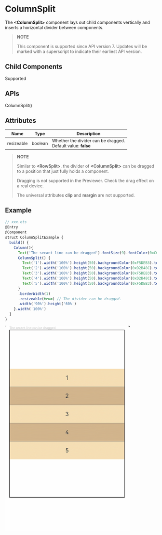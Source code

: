 # ColumnSplit

The **\<ColumnSplit>** component lays out child components vertically and inserts a horizontal divider between components.

>  **NOTE**
>
> This component is supported since API version 7. Updates will be marked with a superscript to indicate their earliest API version.



## Child Components

Supported


## APIs

ColumnSplit()


## Attributes

| Name| Type| Description|
| -------- | -------- | -------- |
| resizeable | boolean | Whether the divider can be dragged.<br/>Default value: **false** |

>  **NOTE**
>
> Similar to **\<RowSplit>**, the divider of **\<ColumnSplit>** can be dragged to a position that just fully holds a component.
>
> Dragging is not supported in the Previewer. Check the drag effect on a real device.
>
> The universal attributes **clip** and **margin** are not supported.

## Example

```ts
// xxx.ets
@Entry
@Component
struct ColumnSplitExample {
  build() {
    Column(){
      Text('The secant line can be dragged').fontSize(9).fontColor(0xCCCCCC).width('90%')
      ColumnSplit() {
        Text('1').width('100%').height(50).backgroundColor(0xF5DEB3).textAlign(TextAlign.Center)
        Text('2').width('100%').height(50).backgroundColor(0xD2B48C).textAlign(TextAlign.Center)
        Text('3').width('100%').height(50).backgroundColor(0xF5DEB3).textAlign(TextAlign.Center)
        Text('4').width('100%').height(50).backgroundColor(0xD2B48C).textAlign(TextAlign.Center)
        Text('5').width('100%').height(50).backgroundColor(0xF5DEB3).textAlign(TextAlign.Center)
      }
      .borderWidth(1)
      .resizeable(true) // The divider can be dragged.
      .width('90%').height('60%')
    }.width('100%')
  }
}
```

![en-us_image_0000001219982708](figures/en-us_image_0000001219982708.gif)
